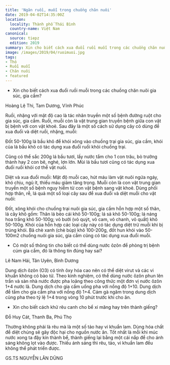 ```yaml
---
title: 'Ngăn ruồi, muỗi trong chuồng chăn nuôi'
date: 2019-04-02T14:35:00Z
location:
  locality: Thành phố Thái Bình
  country-name: Việt Nam
canonical:
  source: tiepz
  edition: 2019
summary: Xin cho biết cách xua đuổi ruồi muỗi trong các chuồng chăn nuôi gia súc, gia cầm.
image: /images/2019/04/ruoimuoi.jpg
tags:
- Thỏ
- Ruồi muỗi
- Chăn nuôi
- featured
---
```


* Xin cho biết cách xua đuổi ruồi muỗi trong các chuồng chăn nuôi gia súc, gia cầm?

Hoàng Lệ Thi, Tam Dương, Vĩnh Phúc

Ruồi, nhặng với mật độ cao là tác nhân truyền một số bệnh đường ruột cho gia súc, gia cầm. Ruồi, muỗi còn là vật trung gian truyền bệnh giữa con vật bị bệnh với con vật khoẻ. Sau đây là một số cách sử dụng cây cỏ dùng để xua đuổi và diệt ruồi, nhặng, muỗi: 

Đốt 50-100g lá bầu khô để khói xông vào chuồng trại gia súc, gia cầm, khói của lá bầu khô có tác dụng xua đuổi ruồi khỏi chuồng trại.

Cũng có thể sắc 200g lá bầu tươi, lấy nước tắm cho 1 con trâu, bò trưởng thành hay 2 con bê, nghé, lợn lớn. Mùi lá bầu tươi cũng có tác dụng xua đuổi ruồi khỏi cơ thể vật nuôi.

Diệt và xua đuổi muỗi: Mật độ muỗi cao, hút máu làm vật nuôi ngứa ngáy, khó chịu, ngủ ít, thiếu máu giảm tăng trọng. Muỗi còn là con vật trung gian truyền một số bệnh nguy hiểm từ con vật bệnh sang vật khoẻ. Dùng phối hợp thân, rễ, lá quả một số loại cây sau để xua đuổi và diệt muỗi cho vật nuôi:

Đốt, xông khói cho chuồng trại nuôi gia súc, gia cầm hỗn hợp một số thân, lá cây khô gồm: Thân lá bèo cái khô 50-100g; lá sả khô 50-100g; lá náng hoa trắng khô 50-100g; vỏ bưởi (vỏ quýt, vỏ cam, vỏ chanh, vỏ quất) khô 50-100g. Khói của hỗn hợp các loại cây này có tác dụng diệt trừ muỗi khi bị trúng khói. Bã chè xanh (chè búp) khô 100-200g, đốt hun khói vào 50-100m2 chuồng nuôi gia súc, gia cầm cũng có tác dụng xua đuổi muỗi.

* Có một số thông tin cho biết có thể dùng nước ôzôn để phòng trị bệnh cúm gia cầm, đó là thông tin đúng hay sai?

Lê Nam Hải, Tân Uyên, Bình Dương

Dung dịch ôzôn (O3) có tính ôxy hóa cao nên có thể diệt virut và các vi khuẩn không có bào tử. Theo kinh nghiệm, có thể dùng nước ôzôn phun lên trần và sàn nhà nước được pha loãng theo công thức một đơn vị nước ôzôn 1+4 nước lã. Dung dịch cho gia cầm uống pha với nồng độ 1+10. Dung dịch để tắm cho gia cầm pha với nồng độ 1+4. Cám gà ngâm trong dung dịch cũng pha theo tỷ lệ 1+4 trong vòng 10 phút trước khi cho ăn.

* Xin cho biết cách khử rêu canh cho bể xi măng hay trên thành giếng?

Đỗ Huy Cát, Thanh Ba, Phú Thọ

Thường không phải là rêu mà là một số tảo hay vi khuẩn lam. Dùng hóa chất để diệt chúng sẽ gây độc hại cho nguồn nước ăn. Tốt nhất là mỗi khi múc nước xong ta đậy kín thành bể, thành giếng lại bằng một cái nắp để cho ánh sáng không lọt vào được. Thiếu ánh sáng thì rêu, tảo, vi khuẩn lam đều không thể phát triển được.

GS.TS NGUYỄN LÂN DŨNG
